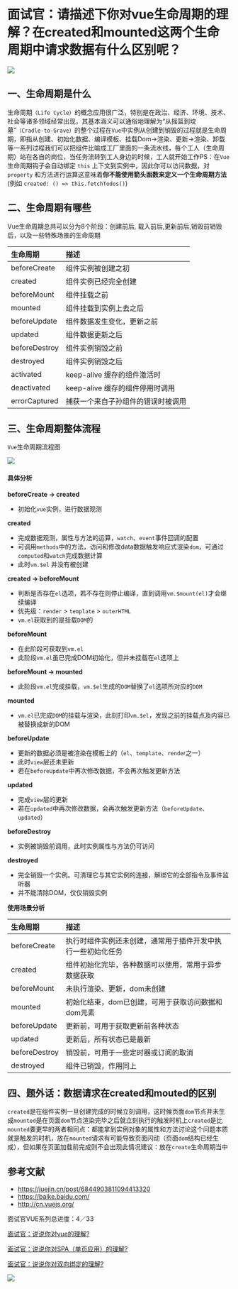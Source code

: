 #  面试官：请描述下你对vue生命周期的理解？在created和mounted这两个生命周期中请求数据有什么区别呢？

![](https://static.vue-js.com/3a119e10-3aca-11eb-85f6-6fac77c0c9b3.png)

## 一、生命周期是什么  

生命周期`（Life Cycle）`的概念应用很广泛，特别是在政治、经济、环境、技术、社会等诸多领域经常出现，其基本涵义可以通俗地理解为“从摇篮到坟墓”`（Cradle-to-Grave）`的整个过程在`Vue`中实例从创建到销毁的过程就是生命周期，即指从创建、初始化数据、编译模板、挂载Dom→渲染、更新→渲染、卸载等一系列过程我们可以把组件比喻成工厂里面的一条流水线，每个工人（生命周期）站在各自的岗位，当任务流转到工人身边的时候，工人就开始工作PS：在`Vue`生命周期钩子会自动绑定 `this` 上下文到实例中，因此你可以访问数据，对 `property` 和方法进行运算这意味着**你不能使用箭头函数来定义一个生命周期方法** \(例如 `created: () => this.fetchTodos()`\)

## 二、生命周期有哪些

Vue生命周期总共可以分为8个阶段：创建前后, 载入前后,更新前后,销毁前销毁后，以及一些特殊场景的生命周期

| 生命周期 | 描述 |
| :-- | :-- |
| beforeCreate | 组件实例被创建之初 |
| created | 组件实例已经完全创建 |
| beforeMount | 组件挂载之前 |
| mounted | 组件挂载到实例上去之后 |
| beforeUpdate | 组件数据发生变化，更新之前 |
| updated | 组件数据更新之后 |
| beforeDestroy | 组件实例销毁之前 |
| destroyed | 组件实例销毁之后 |
| activated | keep-alive 缓存的组件激活时 |
| deactivated | keep-alive 缓存的组件停用时调用 |
| errorCaptured | 捕获一个来自子孙组件的错误时被调用 |

## 三、生命周期整体流程

`Vue`生命周期流程图

 ![](https://static.vue-js.com/44114780-3aca-11eb-85f6-6fac77c0c9b3.png)

#### 具体分析

**beforeCreate -> created**

- 初始化`vue`实例，进行数据观测

**created**

- 完成数据观测，属性与方法的运算，`watch`、`event`事件回调的配置
- 可调用`methods`中的方法，访问和修改data数据触发响应式渲染`dom`，可通过`computed`和`watch`完成数据计算
- 此时`vm.$el` 并没有被创建

**created -> beforeMount**

- 判断是否存在`el`选项，若不存在则停止编译，直到调用`vm.$mount(el)`才会继续编译
- 优先级：`render` > `template` > `outerHTML`
- `vm.el`获取到的是挂载`DOM`的

**beforeMount**

- 在此阶段可获取到`vm.el`
- 此阶段`vm.el`虽已完成DOM初始化，但并未挂载在`el`选项上

**beforeMount -> mounted**

- 此阶段`vm.el`完成挂载，`vm.$el`生成的`DOM`替换了`el`选项所对应的`DOM`

**mounted**

- `vm.el`已完成`DOM`的挂载与渲染，此刻打印`vm.$el`，发现之前的挂载点及内容已被替换成新的DOM

**beforeUpdate**

- 更新的数据必须是被渲染在模板上的（`el`、`template`、`rende`r之一）
- 此时`view`层还未更新
- 若在`beforeUpdate`中再次修改数据，不会再次触发更新方法

**updated**

- 完成`view`层的更新
- 若在`updated`中再次修改数据，会再次触发更新方法（`beforeUpdate`、`updated`）

**beforeDestroy**

- 实例被销毁前调用，此时实例属性与方法仍可访问

**destroyed**

- 完全销毁一个实例。可清理它与其它实例的连接，解绑它的全部指令及事件监听器
- 并不能清除DOM，仅仅销毁实例

  

**使用场景分析**

  

| 生命周期 | 描述 |
| :-- | :-- |
| beforeCreate | 执行时组件实例还未创建，通常用于插件开发中执行一些初始化任务 |
| created | 组件初始化完毕，各种数据可以使用，常用于异步数据获取 |
| beforeMount | 未执行渲染、更新，dom未创建 |
| mounted | 初始化结束，dom已创建，可用于获取访问数据和dom元素 |
| beforeUpdate | 更新前，可用于获取更新前各种状态 |
| updated | 更新后，所有状态已是最新 |
| beforeDestroy | 销毁前，可用于一些定时器或订阅的取消 |
| destroyed | 组件已销毁，作用同上 |

## 四、题外话：数据请求在created和mouted的区别

`created`是在组件实例一旦创建完成的时候立刻调用，这时候页面`dom`节点并未生成`mounted`是在页面`dom`节点渲染完毕之后就立刻执行的触发时机上`created`是比`mounted`要更早的两者相同点：都能拿到实例对象的属性和方法讨论这个问题本质就是触发的时机，放在`mounted`请求有可能导致页面闪动（页面`dom`结构已经生成），但如果在页面加载前完成则不会出现此情况建议：放在`create`生命周期当中

## 参考文献

- https://juejin.cn/post/6844903811094413320
- https://baike.baidu.com/
- http://cn.vuejs.org/

  

面试官VUE系列总进度：4／33

[面试官：说说你对vue的理解\?](http://mp.weixin.qq.com/s?__biz=MzU1OTgxNDQ1Nw==&mid=2247484101&idx=1&sn=83b0983f0fca7d7c556e4cb0bff8c9b8&chksm=fc10c093cb674985ef3bd2966f66fc28c5eb70b0037e4be1af4bf54fb6fa9571985abd31d52f&scene=21#wechat_redirect)  

[面试官：说说你对SPA（单页应用）的理解\?](http://mp.weixin.qq.com/s?__biz=MzU1OTgxNDQ1Nw==&mid=2247484119&idx=1&sn=d171b28a00d42549d279498944a98519&chksm=fc10c081cb6749976814aaeda6a6433db418223cec57edda7e15b9e5a0ca69ad549655639c61&scene=21#wechat_redirect)

[面试官：说说你对双向绑定的理解\?](http://mp.weixin.qq.com/s?__biz=MzU1OTgxNDQ1Nw==&mid=2247484167&idx=1&sn=7b00b4333ab2722f25f12586b70667ca&chksm=fc10c151cb6748476008dab2f4e6c6264f5d19678305955c85cec1b619e56e8f7457b7357fb9&scene=21#wechat_redirect)  

![](https://static.vue-js.com/821b87b0-3ac6-11eb-ab90-d9ae814b240d.png)
